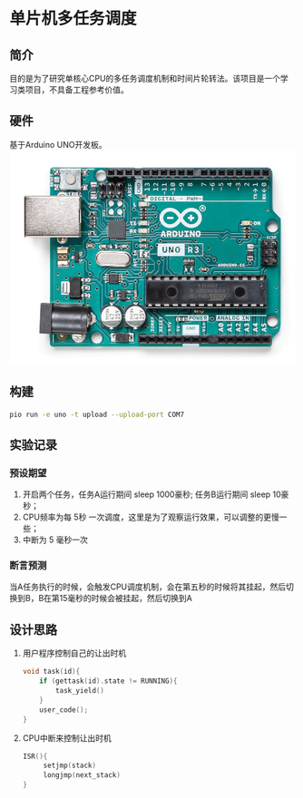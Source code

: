 # 单片机多任务调度
## 简介
目的是为了研究单核心CPU的多任务调度机制和时间片轮转法。该项目是一个学习类项目，不具备工程参考价值。

## 硬件
基于Arduino UNO开发板。
![Arduino UNO](image/readme/1671373296332.png)
## 构建
```sh
pio run -e uno -t upload --upload-port COM7
```
## 实验记录
### 预设期望
1. 开启两个任务，任务A运行期间 sleep 1000豪秒; 任务B运行期间 sleep 10豪秒；
2. CPU频率为每 5秒 一次调度，这里是为了观察运行效果，可以调整的更慢一些；
3. 中断为 5 毫秒一次
### 断言预测
当A任务执行的时候，会触发CPU调度机制，会在第五秒的时候将其挂起，然后切换到B，B在第15毫秒的时候会被挂起，然后切换到A

## 设计思路
1. 用户程序控制自己的让出时机
    ```c
    void task(id){
        if (gettask(id).state != RUNNING){
            task_yield()
        }
        user_code();
    }
    ```
2. CPU中断来控制让出时机
   ```c
   ISR(){
        setjmp(stack)
        longjmp(next_stack)
   }
   ```